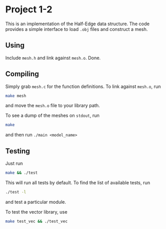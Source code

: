 # Project 1-2

This is an implementation of the Half-Edge data structure.
The code provides a simple interface to load `.obj` files and construct a mesh.

## Using

Include `mesh.h` and link against `mesh.o`. Done.

## Compiling

Simply grab `mesh.c` for the function definitions. To link against `mesh.o`, run

```bash
make mesh
```

and move the `mesh.o` file to your library path.

To see a dump of the meshes on `stdout`, run

```bash
make
```

and then run `./main <model_name>`

## Testing

Just run

```bash
make && ./test 
```

This will run all tests by default. To find the list of available tests, run

```bash
./test -l
```

and test a particular module.

To test the vector library, use

```bash
make test_vec && ./test_vec 
```
